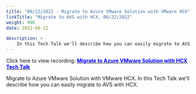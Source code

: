 ```yaml
---
title: "06/22/2022 - Migrate to Azure VMware Solution with VMware HCX"
linkTitle: "Migrate to AVS with HCX, 06/22/2022"
weight: 996
date: 2022-06-22

description: >
    In this Tech Talk we'll describe how you can easily migrate to AVS with HCX. 
---
```


Click here to view recording: [<span style="color:blue">**Migrate to Azure VMware Solution with HCX Tech Talk**</span>](https://msuspartners.eventbuilder.com/event/62040)

Migrate to Azure VMware Solution with VMware HCX. In this Tech Talk we'll describe how you can easily migrate to AVS with HCX. 